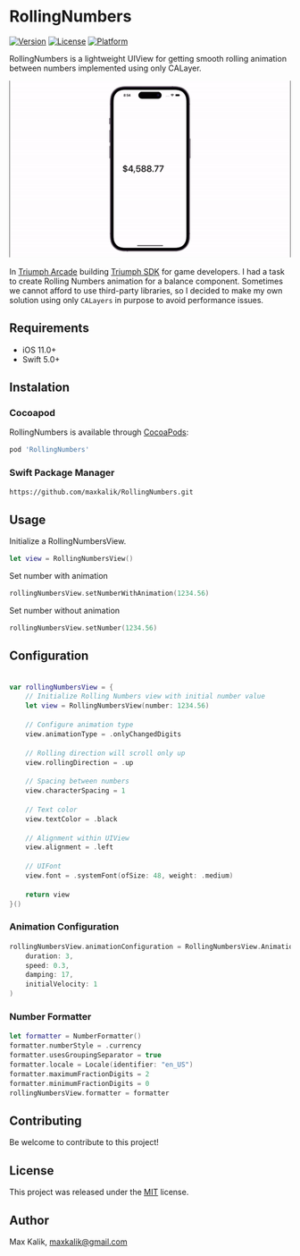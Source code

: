 # RollingNumbers

[![Version](https://img.shields.io/cocoapods/v/RollingNumbers.svg?style=flat)](https://cocoapods.org/pods/RollingNumbers)
[![License](https://img.shields.io/cocoapods/l/RollingNumbers.svg?style=flat)](https://cocoapods.org/pods/RollingNumbers)
[![Platform](https://img.shields.io/cocoapods/p/RollingNumbers.svg?style=flat)](https://cocoapods.org/pods/RollingNumbers)

RollingNumbers is a lightweight UIView for getting smooth rolling animation between numbers implemented using only CALayer. 

![WeahterLogger App Icon](RollingNumbersExample.gif)

In [Triumph Arcade](https://github.com/triumpharcade) building [Triumph SDK](https://github.com/triumpharcade/triumph-sdk-ios) for game developers. I had a task to create Rolling Numbers animation for a balance component. Sometimes we cannot afford to use third-party libraries, so I decided to make my own solution using only `CALayers` in purpose to avoid performance issues.

## Requirements

- iOS 11.0+
- Swift 5.0+

## Instalation

### Cocoapod

RollingNumbers is available through [CocoaPods](https://cocoapods.org/):

```ruby
pod 'RollingNumbers'
```

### Swift Package Manager

```
https://github.com/maxkalik/RollingNumbers.git
```

## Usage

Initialize a RollingNumbersView.

```swift
let view = RollingNumbersView()
```

Set number with animation

```swift
rollingNumbersView.setNumberWithAnimation(1234.56)
```

Set number without animation

```swift
rollingNumbersView.setNumber(1234.56)
```

## Configuration

```swift

var rollingNumbersView = {
    // Initialize Rolling Numbers view with initial number value
    let view = RollingNumbersView(number: 1234.56)
    
    // Configure animation type
    view.animationType = .onlyChangedDigits
    
    // Rolling direction will scroll only up
    view.rollingDirection = .up
    
    // Spacing between numbers
    view.characterSpacing = 1
    
    // Text color
    view.textColor = .black
    
    // Alignment within UIView
    view.alignment = .left
    
    // UIFont
    view.font = .systemFont(ofSize: 48, weight: .medium)
    
    return view
}()

```

### Animation Configuration

```swift
rollingNumbersView.animationConfiguration = RollingNumbersView.AnimationConfiguration(
    duration: 3,
    speed: 0.3,
    damping: 17,
    initialVelocity: 1
)
```

### Number Formatter

```swift
let formatter = NumberFormatter()
formatter.numberStyle = .currency
formatter.usesGroupingSeparator = true
formatter.locale = Locale(identifier: "en_US")
formatter.maximumFractionDigits = 2
formatter.minimumFractionDigits = 0
rollingNumbersView.formatter = formatter
```

## Contributing

Be welcome to contribute to this project!

## License

This project was released under the [MIT]() license.

## Author

Max Kalik, maxkalik@gmail.com
